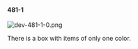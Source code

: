#### 481-1
![dev-481-1-0.png](https://github.com/lil-lab/nlvr/raw/master/nlvr/dev/images/5/dev-481-1-0.png "dev-481-1-0.png")

There is a box with items of only one color.